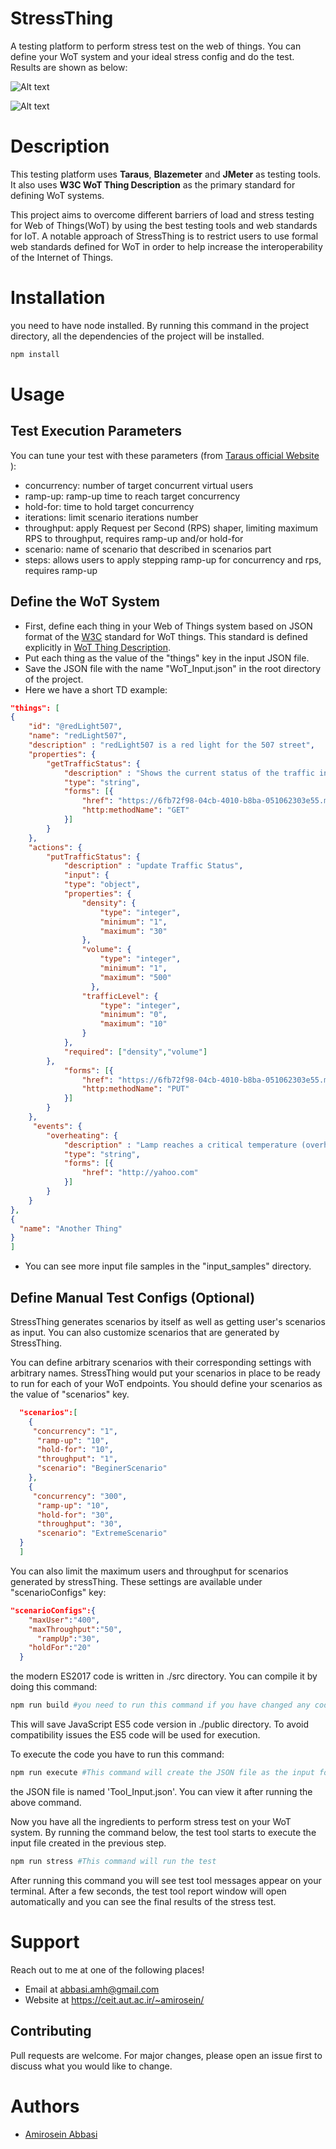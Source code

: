 # StressThing
A testing platform to perform stress test on the web of things. You can define your WoT system and your ideal stress config and do the test.
Results are shown as below:


![Alt text](https://github.com/amirosein/StressThing/blob/master/test_results_img/D1_sum.png?raw=true "Title")


![Alt text](https://github.com/amirosein/StressThing/blob/master/test_results_img/D1_all.png?raw=true "Title")

# Description
This testing platform uses **Taraus**, **Blazemeter** and **JMeter** as testing tools.
It also uses **W3C WoT Thing Description** as the primary standard for defining WoT systems.

This project aims to overcome different barriers of load and stress testing for Web of Things(WoT) by using the best testing tools and web standards for IoT. 
A notable approach of StressThing is to restrict users to use formal web standards defined for WoT in order to help increase the interoperability of the Internet of Things.
# Installation
you need to have node installed. By running this command in the project directory, all the dependencies of the project will be installed.
```bash
npm install
```
# Usage
## Test Execution Parameters
You can tune your test with these parameters (from [Taraus official Website]( https://gettaurus.org/docs/ExecutionSettings/) ):
* concurrency: number of target concurrent virtual users 
* ramp-up: ramp-up time to reach target concurrency 
* hold-for: time to hold target concurrency 
* iterations: limit scenario iterations number
* throughput: apply Request per Second (RPS) shaper, limiting maximum RPS to throughput, requires ramp-up and/or hold-for
* scenario: name of scenario that described in scenarios part
* steps: allows users to apply stepping ramp-up for concurrency and rps, requires ramp-up
## Define the WoT System
* First, define each thing in your Web of Things system based on JSON format of the [W3C](https://www.w3.org/) standard for WoT things. This standard is defined explicitly in [WoT Thing Description]( https://www.w3.org/TR/wot-thing-description/).
* Put each thing as the value of the "things" key in the input JSON file.
* Save the JSON file with the name "WoT_Input.json" in the root directory of the project.
* Here we have a short TD example:
```JSON
"things": [
{
    "id": "@redLight507",
    "name": "redLight507",
    "description" : "redLight507 is a red light for the 507 street",
    "properties": {
        "getTrafficStatus": {
            "description" : "Shows the current status of the traffic in front of red light",
            "type": "string",
            "forms": [{
                "href": "https://6fb72f98-04cb-4010-b8ba-051062303e55.mock.pstmn.io/redLights/redLight507/getTrafficStatus",
                "http:methodName": "GET"
            }]
        }
    },
    "actions": {
        "putTrafficStatus": {
            "description" : "update Traffic Status",
            "input": {
            "type": "object",
            "properties": {
                "density": {
                    "type": "integer",
                    "minimum": "1",
                    "maximum": "30"
                },
                "volume": {
                    "type": "integer",
                    "minimum": "1",
                    "maximum": "500"
                  },
                "trafficLevel": {
                    "type": "integer",
                    "minimum": "0",
                    "maximum": "10"
                }
            },
            "required": ["density","volume"]
        },
            "forms": [{
                "href": "https://6fb72f98-04cb-4010-b8ba-051062303e55.mock.pstmn.io/redLights/redLight507/putTrafficStatus",
                "http:methodName": "PUT"
            }]
        }
    },
     "events": {
        "overheating": {
            "description" : "Lamp reaches a critical temperature (overheating)",
            "type": "string",
            "forms": [{
                "href": "http://yahoo.com"
            }]
        }
    }
},
{
  "name": "Another Thing"
}
]
```
* You can see more input file samples in the "input_samples" directory.
## Define Manual Test Configs (Optional)
StressThing generates scenarios by itself as well as getting user's scenarios as input. You can also customize scenarios that are generated by StressThing.

You can define arbitrary scenarios with their corresponding settings with arbitrary names. StressThing would put your scenarios in place to be ready to run for each of your WoT endpoints. You should define your scenarios as the value of "scenarios" key.
```JSON
  "scenarios":[
    {
     "concurrency": "1",
      "ramp-up": "10",
      "hold-for": "10",
      "throughput": "1",
      "scenario": "BeginerScenario"
    },
    {
     "concurrency": "300",
      "ramp-up": "10",
      "hold-for": "30",
      "throughput": "30",
      "scenario": "ExtremeScenario"
  }
  ]
```
You can also limit the maximum users and throughput for scenarios generated by stressThing. These settings are available under "scenarioConfigs" key:
```JSON
"scenarioConfigs":{
    "maxUser":"400",
    "maxThroughput":"50",
      "rampUp":"30",
    "holdFor":"20"
  }
```

the modern ES2017 code is written in ./src directory. You can compile it by doing this command:
```bash
npm run build #you need to run this command if you have changed any code in ./src directory
```
This will save JavaScript ES5 code version in ./public directory. To avoid compatibility issues the ES5 code will be used for execution.

To execute the code you have to run this command:
```bash
npm run execute #This command will create the JSON file as the input for the test tool
```
the JSON file is named 'Tool_Input.json'. You can view it after running the above command.

Now you have all the ingredients to perform stress test on your WoT system. By running the command below, the test tool starts to execute the input file created in the previous step.
```bash
npm run stress #This command will run the test
```
After running this command you will see test tool messages appear on your terminal. After a few seconds, the test tool report window will open automatically and you can see the final results of the stress test. 

# Support
Reach out to me at one of the following places!
* Email at abbasi.amh@gmail.com
* Website at https://ceit.aut.ac.ir/~amirosein/

## Contributing
Pull requests are welcome. For major changes, please open an issue first to discuss what you would like to change.

# Authors
* [Amirosein Abbasi](https://ceit.aut.ac.ir/~amirosein/)